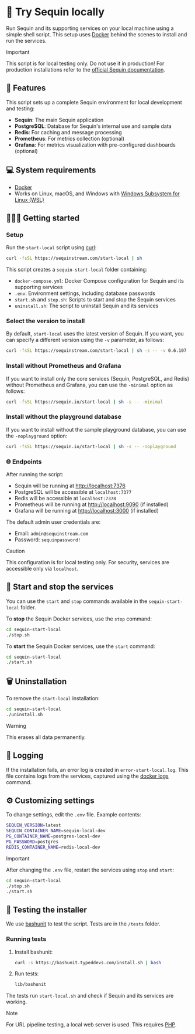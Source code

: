 # 🚀 Try Sequin locally

Run Sequin and its supporting services on your local machine using a simple shell script. This setup uses [Docker](https://www.docker.com/) behind the scenes to install and run the services.

> [!IMPORTANT]  
> This script is for local testing only. Do not use it in production!
> For production installations refer to the [official Sequin documentation](https://sequinstream.com/docs).

## 🌟 Features

This script sets up a complete Sequin environment for local development and testing:

- **Sequin**: The main Sequin application
- **PostgreSQL**: Database for Sequin's internal use and sample data
- **Redis**: For caching and message processing
- **Prometheus**: For metrics collection (optional)
- **Grafana**: For metrics visualization with pre-configured dashboards (optional)

## 💻 System requirements

- [Docker](https://www.docker.com/)
- Works on Linux, macOS, and Windows with [Windows Subsystem for Linux (WSL)](https://learn.microsoft.com/en-us/windows/wsl/install)

## 🏃‍♀️‍➡️ Getting started

### Setup

Run the `start-local` script using [curl](https://curl.se/):

```bash
curl -fsSL https://sequinstream.com/start-local | sh
```

This script creates a `sequin-start-local` folder containing:

- `docker-compose.yml`: Docker Compose configuration for Sequin and its supporting services
- `.env`: Environment settings, including database passwords
- `start.sh` and `stop.sh`: Scripts to start and stop the Sequin services
- `uninstall.sh`: The script to uninstall Sequin and its services

### Select the version to install

By default, `start-local` uses the latest version of Sequin. If you want, you can specify a different version using the `-v` parameter, as follows:

```bash
curl -fsSL https://sequinstream.com/start-local | sh -s -- -v 0.6.107
```

### Install without Prometheus and Grafana

If you want to install only the core services (Sequin, PostgreSQL, and Redis) without Prometheus and Grafana, you can use the `-minimal` option as follows:

```bash
curl -fsSL https://sequin.io/start-local | sh -s -- -minimal
```

### Install without the playground database

If you want to install without the sample playground database, you can use the `-noplayground` option:

```bash
curl -fsSL https://sequin.io/start-local | sh -s -- -noplayground
```

### 🌐 Endpoints

After running the script:

- Sequin will be running at <http://localhost:7376>
- PostgreSQL will be accessible at `localhost:7377`
- Redis will be accessible at `localhost:7378`
- Prometheus will be running at <http://localhost:9090> (if installed)
- Grafana will be running at <http://localhost:3000> (if installed)

The default admin user credentials are:

- Email: `admin@sequinstream.com`
- Password: `sequinpassword!`

> [!CAUTION]
> This configuration is for local testing only. For security, services are accessible only via `localhost`.

## 🐳 Start and stop the services

You can use the `start` and `stop` commands available in the `sequin-start-local` folder.

To **stop** the Sequin Docker services, use the `stop` command:

```bash
cd sequin-start-local
./stop.sh
```

To **start** the Sequin Docker services, use the `start` command:

```bash
cd sequin-start-local
./start.sh
```

## 🗑️ Uninstallation

To remove the `start-local` installation:

```bash
cd sequin-start-local
./uninstall.sh
```

> [!WARNING]  
> This erases all data permanently.

## 📝 Logging

If the installation fails, an error log is created in `error-start-local.log`. This file contains logs from the services, captured using the [docker logs](https://docs.docker.com/reference/cli/docker/container/logs/) command.

## ⚙️ Customizing settings

To change settings, edit the `.env` file. Example contents:

```bash
SEQUIN_VERSION=latest
SEQUIN_CONTAINER_NAME=sequin-local-dev
PG_CONTAINER_NAME=postgres-local-dev
PG_PASSWORD=postgres
REDIS_CONTAINER_NAME=redis-local-dev
```

> [!IMPORTANT]
> After changing the `.env` file, restart the services using `stop` and `start`:
>
> ```bash
> cd sequin-start-local
> ./stop.sh
> ./start.sh
> ```

## 🧪 Testing the installer

We use [bashunit](https://bashunit.typeddevs.com/) to test the script. Tests are in the `/tests` folder.

### Running tests

1. Install bashunit:

   ```bash
   curl -s https://bashunit.typeddevs.com/install.sh | bash
   ```

2. Run tests:

   ```bash
   lib/bashunit
   ```

The tests run `start-local.sh` and check if Sequin and its services are working.

> [!NOTE]
> For URL pipeline testing, a local web server is used. This requires [PHP](https://www.php.net/).
